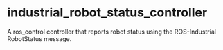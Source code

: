 # industrial_robot_status_controller
A ros_control controller that reports robot status using the ROS-Industrial RobotStatus message.
